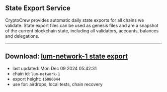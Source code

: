 ## State Export Service
CryptoCrew provides automatic daily state exports for all chains we validate. State export files can be used as genesis files and are a snapshot of the current blockchain state, including all validators, accounts, balances and delegations.

---
**Download: [lum-network-1 state export](https://dl-eu2.ccvalidators.com/SERVICE/lumnetwork/lum-network-1_export_16086044.json)**
---

- last updated: Mon Dec 09 2024 05:42:31
- chain id: `lum-network-1`
- export height: `16086044`
- use for: airdrops, local tests, chain recovery
